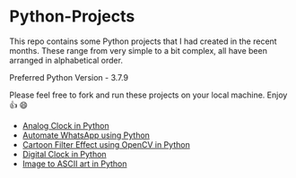 # Python-Projects

This repo contains some Python projects that I had created in the recent months. These range from very simple to a bit complex, all have been arranged in alphabetical order. 

Preferred Python Version - 3.7.9

Please feel free to fork and run these projects on your local machine. Enjoy 👍 :smile:

- [Analog Clock in Python](https://github.com/Arka2001/Python-Projects/blob/main/Analog_Clock.py)
- [Automate WhatsApp using Python](https://github.com/Arka2001/Python-Projects/blob/main/Automate_WhatsApp.py)
- [Cartoon Filter Effect using OpenCV in Python](https://github.com/Arka2001/Python-Projects/blob/main/Cartoon_Effect_using_OpenCV.ipynb)
- [Digital Clock in Python](https://github.com/Arka2001/Python-Projects/blob/main/Digital%20Clock%20GUI.py)
- [Image to ASCII art in Python](https://github.com/Arka2001/Python-Projects/tree/main/Image%20to%20ASCII%20art%20-%20Python)

